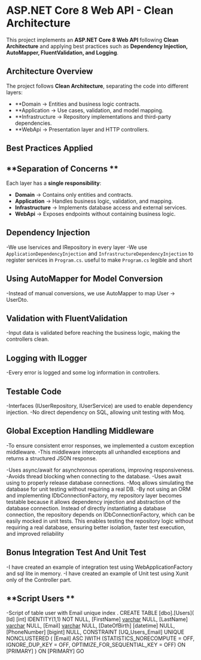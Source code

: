 ﻿# ASP.NET Core 8 Web API - Clean Architecture

This project implements an **ASP.NET Core 8 Web API** following **Clean Architecture** and applying best practices such as 
**Dependency Injection, AutoMapper, FluentValidation, and Logging**.

## **Architecture Overview**

The project follows **Clean Architecture**, separating the code into different layers:

- **Domain -> Entities and business logic contracts.  
- **Application -> Use cases, validation, and model mapping.  
- **Infrastructure -> Repository implementations and third-party dependencies.  
- **WebApi -> Presentation layer and HTTP controllers.  

## **Best Practices Applied**

## **Separation of Concerns **
Each layer has a **single responsibility**:
- **Domain** → Contains only entities and contracts.  
- **Application** → Handles business logic, validation, and mapping.  
- **Infrastructure** → Implements database access and external services.  
- **WebApi** → Exposes endpoints without containing business logic.  

## **Dependency Injection**
-We use Iservices and IRepository in every layer
-We use `ApplicationDependencyInjection` and `InfrastructureDependencyInjection` to register services in `Program.cs`.
 useful to make `Program.cs` legible and short

 ## **Using AutoMapper for Model Conversion**
 -Instead of manual conversions, we use AutoMapper to map User -> UserDto.

 ## **Validation with FluentValidation**
 -Input data is validated before reaching the business logic, making the controllers clean.

 ## **Logging with ILogger**
 -Every error is logged and some log information in controllers.

## **Testable Code**
-Interfaces (IUserRepository, IUserService) are used to enable dependency injection.
-No direct dependency on SQL, allowing unit testing with Moq.

## **Global Exception Handling Middleware**
-To ensure consistent error responses, we implemented a custom exception middleware.
-This middleware intercepts all unhandled exceptions and returns a structured JSON response.

-Uses async/await for asynchronous operations, improving responsiveness.
-Avoids thread blocking when connecting to the database.
-Uses await using to properly release database connections.
-Moq allows simulating the database for unit testing without requiring a real DB.
-By not using an ORM and implementing IDbConnectionFactory, my repository layer becomes testable because 
it allows dependency injection and abstraction of the database connection. 
Instead of directly instantiating a database connection, the repository depends on IDbConnectionFactory, 
which can be easily mocked in unit tests. This enables testing the repository logic without requiring a real database, 
ensuring better isolation, faster test execution, and improved reliability

## **Bonus Integration Test And Unit Test**
-I have created an example of integration test using WebApplicationFactory and sql lite in memory.
-I have created an example of Unit test using Xunit only of the Controller part.

## **Script Users **
-Script of table user with Email unique index .
CREATE TABLE [dbo].[Users](
[Id] [int] IDENTITY(1,1) NOT NULL,
[FirstName] [varchar](128) NULL,
[LastName] [varchar](128) NULL,
[Email] [varchar](250) NULL,
[DateOfBirth] [datetime] NULL,
[PhoneNumber] [bigint] NULL,
 CONSTRAINT [UQ_Users_Email] UNIQUE NONCLUSTERED
(
[Email] ASC
)WITH (STATISTICS_NORECOMPUTE = OFF, IGNORE_DUP_KEY = OFF, OPTIMIZE_FOR_SEQUENTIAL_KEY = OFF) ON [PRIMARY]
) ON [PRIMARY]
GO


 


